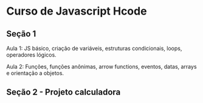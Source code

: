 # Curso de Javascript Hcode

## Seção 1
Aula 1: JS básico, criação de variáveis, estruturas condicionais, loops, operadores lógicos.

Aula 2: Funções, funções anônimas, arrow functions, eventos, datas, arrays e orientação a objetos.

## Seção 2 - Projeto calculadora